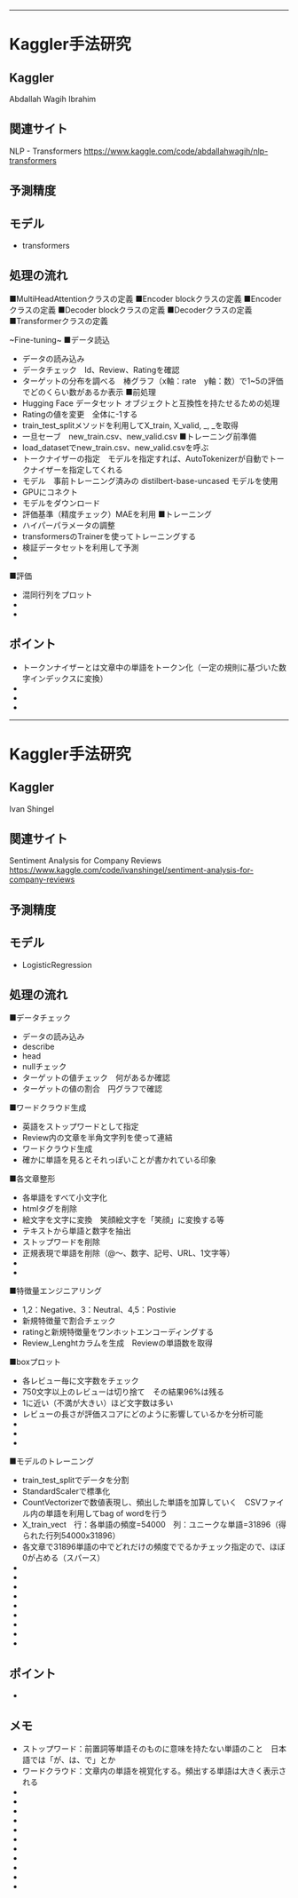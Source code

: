 
----------------------------------------------------------------------------------------------------------  
  
# Kaggler手法研究

##  Kaggler
Abdallah Wagih Ibrahim

## 関連サイト
NLP - Transformers
https://www.kaggle.com/code/abdallahwagih/nlp-transformers

##  予測精度


##  モデル
- transformers

##  処理の流れ
■MultiHeadAttentionクラスの定義
■Encoder blockクラスの定義
■Encoderクラスの定義
■Decoder blockクラスの定義
■Decoderクラスの定義
■Transformerクラスの定義

~Fine-tuning~
■データ読込
- データの読み込み　
- データチェック　Id、Review、Ratingを確認
- ターゲットの分布を調べる　棒グラフ（x軸：rate　y軸：数）で1~5の評価でどのくらい数があるか表示
■前処理
- Hugging Face データセット オブジェクトと互換性を持たせるための処理
- Ratingの値を変更　全体に-1する
- train_test_splitメソッドを利用してX_train, X_valid, _, _を取得
- 一旦セーブ　new_train.csv、new_valid.csv
■トレーニング前準備
- load_datasetでnew_train.csv、new_valid.csvを呼ぶ
- トークナイザーの指定　モデルを指定すれば、AutoTokenizerが自動でトークナイザーを指定してくれる
- モデル　事前トレーニング済みの distilbert-base-uncased モデルを使用
- GPUにコネクト
- モデルをダウンロード
- 評価基準（精度チェック）MAEを利用
■トレーニング
- ハイパーパラメータの調整
- transformersのTrainerを使ってトレーニングする
- 検証データセットを利用して予測
- 
■評価
- 混同行列をプロット
- 
- 


##  ポイント
- トークンナイザーとは文章中の単語をトークン化（一定の規則に基づいた数字インデックスに変換）
- 
- 
- 

----------------------------------------------------------------------------------------------------------  
  
# Kaggler手法研究

##  Kaggler
Ivan Shingel

## 関連サイト
Sentiment Analysis for Company Reviews
https://www.kaggle.com/code/ivanshingel/sentiment-analysis-for-company-reviews

##  予測精度


##  モデル
- LogisticRegression

##  処理の流れ
■データチェック
- データの読み込み　
- describe
- head
- nullチェック
- ターゲットの値チェック　何があるか確認
- ターゲットの値の割合　円グラフで確認

■ワードクラウド生成
- 英語をストップワードとして指定
- Review内の文章を半角文字列を使って連結
- ワードクラウド生成
- 確かに単語を見るとそれっぽいことが書かれている印象

■各文章整形
- 各単語をすべて小文字化
- htmlタグを削除
- 絵文字を文字に変換　笑顔絵文字を「笑顔」に変換する等
- テキストから単語と数字を抽出
- ストップワードを削除
- 正規表現で単語を削除（@～、数字、記号、URL、1文字等）
- 
- 

■特徴量エンジニアリング
- 1,2：Negative、3：Neutral、4,5：Postivie
- 新規特徴量で割合チェック
- ratingと新規特徴量をワンホットエンコーディングする
- Review_Lenghtカラムを生成　Reviewの単語数を取得

■boxプロット
- 各レビュー毎に文字数をチェック
- 750文字以上のレビューは切り捨て　その結果96%は残る
- 1に近い（不満が大きい）ほど文字数は多い
- レビューの長さが評価スコアにどのように影響しているかを分析可能
- 
- 
- 

■モデルのトレーニング
- train_test_splitでデータを分割
- StandardScalerで標準化
- CountVectorizerで数値表現し、頻出した単語を加算していく　CSVファイル内の単語を利用してbag of wordを行う
- X_train_vect　行：各単語の頻度=54000　列：ユニークな単語=31896（得られた行列54000x31896）
- 各文章で31896単語の中でどれだけの頻度ででるかチェック指定ので、ほぼ0が占める（スパース）
- 
- 
- 
- 
- 
- 
- 
- 
- 

##  ポイント
- 



##  メモ
- ストップワード：前置詞等単語そのものに意味を持たない単語のこと　日本語では「が、は、で」とか
- ワードクラウド：文章内の単語を視覚化する。頻出する単語は大きく表示される
- 
- 
- 
- 
- 
- 
- 
- 
- 
- 
- 